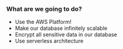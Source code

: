 ### What are we going to do?

- Use the AWS Platform!
- Make our database infinitely scalable
- Encrypt all sensitive data in our database
- Use serverless architecture
